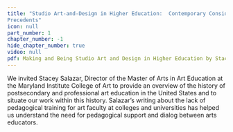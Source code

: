 ```yaml
---
title: "Studio Art-and-Design in Higher Education:  Contemporary Considerations and Historical 
Precedents"
icon: null
part_number: 1
chapter_number: -1
hide_chapter_number: true
video: null
pdf: Making and Being Studio Art and Design in Higher Education by Stacey Salazar.pdf
---
```


We invited Stacey Salazar, Director of the Master of Arts in Art Education at the Maryland Institute College of Art to provide an overview of the history of postsecondary and professional art education in the United States and to situate our work within this history. Salazar’s writing about the lack of pedagogical training for art faculty at colleges and universities has helped us understand the need for pedagogical support and dialog between arts educators.
